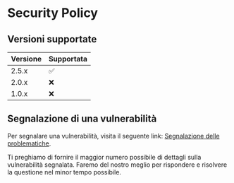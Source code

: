 # Security Policy

## Versioni supportate

| Versione | Supportata         |
| -------- | ------------------ |
| 2.5.x    | :white_check_mark: |
| 2.0.x    | :x:                |
| 1.0.x    | :x:                |

## Segnalazione di una vulnerabilità

Per segnalare una vulnerabilità, visita il seguente link: [Segnalazione delle problematiche](https://github.com/DexterNKW/UGC/issues).

Ti preghiamo di fornire il maggior numero possibile di dettagli sulla vulnerabilità segnalata. Faremo del nostro meglio per rispondere e risolvere la questione nel minor tempo possibile.
